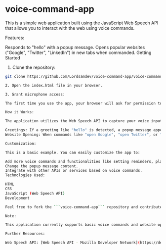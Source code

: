# voice-command-app
This is a simple web application built using the JavaScript Web Speech API that allows you to interact with the web using voice commands.

Features:

Responds to "hello" with a popup message.
Opens popular websites ("Google", "Twitter", "LinkedIn") in new tabs when commanded.
Getting Started

1. Clone the repository:

```bash
git clone https://github.com/Lordsamdev/voice-command-app/voice-command-app.git```

2. Open the index.html file in your browser.

3. Grant microphone access:

The first time you use the app, your browser will ask for permission to use your microphone. Click "Allow" to enable voice commands.

How it Works:

The application utilizes the Web Speech API to capture your voice input and convert it to text. This text is then compared to predefined commands.

Greetings: If a greeting like "hello" is detected, a popup message appears.
Website Opening: When commands like "open Google", "open Twitter", or "open LinkedIn" are recognized, the corresponding website URL is opened in a new browser tab.

Customization:

This is a basic example. You can easily customize the app to:

Add more voice commands and functionalities like setting reminders, playing music, or searching the web.
Change the popup message content.
Integrate with other APIs or services based on voice commands.
Technologies Used:

HTML
CSS
JavaScript (Web Speech API)
Development

Feel free to fork the ```voice-command-app``` repository and contribute to its development! You can extend the functionality by adding more commands and responses.

Note:

This application currently supports basic voice commands and website opening functionalities.

Further Resources:

Web Speech API: [Web Speech API - Mozilla Developer Network](https://developer.mozilla.org/en-US/docs/Web/API/Web_Speech_API)
